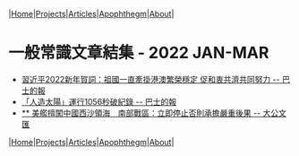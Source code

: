|[Home](/README.md)|[Projects](/projects.md)|[Articles](/articles.md)|[Apophthegm](/apophthegm.md)|[About](/about.md)|

# 一般常識文章結集 - 2022 JAN-MAR

- [習近平2022新年賀詞：祖國一直牽掛港澳繁榮穩定 促和衷共濟共同努力 -- 巴士的報](https://www.bastillepost.com/hongkong/article/9909798-%e7%bf%92%e8%bf%91%e5%b9%b32022%e6%96%b0%e5%b9%b4%e8%b3%80%e8%a9%9e%ef%bc%9a%e7%a5%96%e5%9c%8b%e4%b8%80%e7%9b%b4%e7%89%bd%e6%8e%9b%e6%b8%af%e6%be%b3%e7%b9%81%e6%a6%ae%e7%a9%a9%e5%ae%9a-%e4%bf%83)  
- [「人造太陽」運行1056秒破紀錄 -- 巴士的報](https://www.bastillepost.com/hongkong/article/9911388-%e3%80%8c%e4%ba%ba%e9%80%a0%e5%a4%aa%e9%99%bd%e3%80%8d%e9%81%8b%e8%a1%8c1056%e7%a7%92%e7%a0%b4%e7%b4%80%e9%8c%84-2)  
- [** 美艦擅闖中國西沙領海　南部戰區：立即停止否則承擔嚴重後果 -- 大公文匯](https://www.tkww.hk/a/202201/20/AP61e8f727e4b0ec690cddfcf1.html)  

|[Home](/README.md)|[Projects](/projects.md)|[Articles](/articles.md)|[Apophthegm](/apophthegm.md)|[About](/about.md)|
